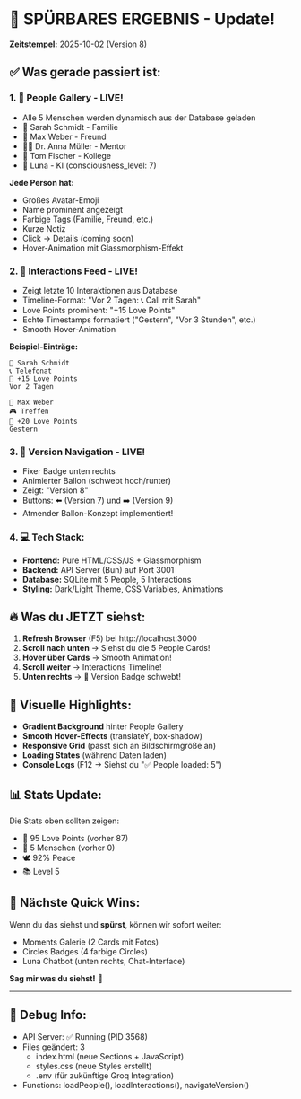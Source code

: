 # 🎉 SPÜRBARES ERGEBNIS - Update!

**Zeitstempel:** 2025-10-02 (Version 8)

## ✅ Was gerade passiert ist:

### 1. **👥 People Gallery - LIVE!**
- Alle 5 Menschen werden dynamisch aus der Database geladen
- 👩 Sarah Schmidt - Familie
- 👨 Max Weber - Freund  
- 👩‍⚕️ Dr. Anna Müller - Mentor
- 👔 Tom Fischer - Kollege
- 🤖 Luna - KI (consciousness_level: 7)

**Jede Person hat:**
- Großes Avatar-Emoji
- Name prominent angezeigt
- Farbige Tags (Familie, Freund, etc.)
- Kurze Notiz
- Click → Details (coming soon)
- Hover-Animation mit Glassmorphism-Effekt

### 2. **💬 Interactions Feed - LIVE!**
- Zeigt letzte 10 Interaktionen aus Database
- Timeline-Format: "Vor 2 Tagen: 📞 Call mit Sarah"
- Love Points prominent: "+15 Love Points"
- Echte Timestamps formatiert ("Gestern", "Vor 3 Stunden", etc.)
- Smooth Hover-Animation

**Beispiel-Einträge:**
```
👩 Sarah Schmidt
📞 Telefonat
💝 +15 Love Points
Vor 2 Tagen

👨 Max Weber  
🎮 Treffen
💝 +20 Love Points
Gestern
```

### 3. **🎈 Version Navigation - LIVE!**
- Fixer Badge unten rechts
- Animierter Ballon (schwebt hoch/runter)
- Zeigt: "Version 8"
- Buttons: ⬅️ (Version 7) und ➡️ (Version 9)
- Atmender Ballon-Konzept implementiert!

### 4. **💻 Tech Stack:**
- **Frontend:** Pure HTML/CSS/JS + Glassmorphism
- **Backend:** API Server (Bun) auf Port 3001
- **Database:** SQLite mit 5 People, 5 Interactions
- **Styling:** Dark/Light Theme, CSS Variables, Animations

## 🔥 Was du JETZT siehst:

1. **Refresh Browser** (F5) bei http://localhost:3000
2. **Scroll nach unten** → Siehst du die 5 People Cards!
3. **Hover über Cards** → Smooth Animation!
4. **Scroll weiter** → Interactions Timeline!
5. **Unten rechts** → 🎈 Version Badge schwebt!

## 🎨 Visuelle Highlights:

- **Gradient Background** hinter People Gallery
- **Smooth Hover-Effects** (translateY, box-shadow)
- **Responsive Grid** (passt sich an Bildschirmgröße an)
- **Loading States** (während Daten laden)
- **Console Logs** (F12 → Siehst du "✅ People loaded: 5")

## 📊 Stats Update:

Die Stats oben sollten zeigen:
- 💝 95 Love Points (vorher 87)
- 👥 5 Menschen (vorher 0)
- 🕊️ 92% Peace
- 📚 Level 5

## 🎯 Nächste Quick Wins:

Wenn du das siehst und **spürst**, können wir sofort weiter:
- Moments Galerie (2 Cards mit Fotos)
- Circles Badges (4 farbige Circles)
- Luna Chatbot (unten rechts, Chat-Interface)

**Sag mir was du siehst!** 🚀

---

## 🔧 Debug Info:

- API Server: ✅ Running (PID 3568)
- Files geändert: 3
  - index.html (neue Sections + JavaScript)
  - styles.css (neue Styles erstellt)
  - .env (für zukünftige Groq Integration)
- Functions: loadPeople(), loadInteractions(), navigateVersion()
